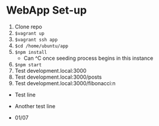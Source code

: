 
# WebApp Set-up

1) Clone repo
2) `$vagrant up`
3) `$vagrant ssh app`
4) `$cd /home/ubuntu/app`
5) `$npm install`
	- Can ^C once seeding process begins in this instance
6) `$npm start`
7) Test development.local:3000
8) Test development.local:3000/posts
9) Test development.local:3000/fibonacci:n
- Test line

- Another test line
- 01/07
